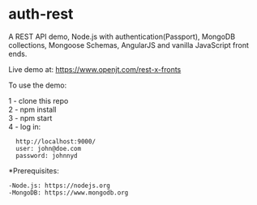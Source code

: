 # auth-rest

A REST API demo, Node.js with authentication(Passport), MongoDB collections, Mongoose Schemas, AngularJS and vanilla JavaScript front ends.

Live demo at: https://www.openjt.com/rest-x-fronts  

To use the demo:  

1 - clone this repo  
2 - npm install  
3 - npm start  
4 - log in:  

      http://localhost:9000/  
      user: john@doe.com  
	  password: johnnyd  

*Prerequisites: 

    -Node.js: https://nodejs.org
    -MongoDB: https://www.mongodb.org